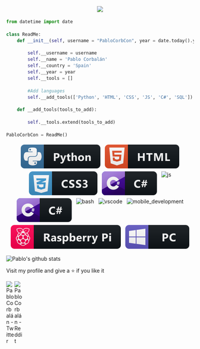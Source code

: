<p align="center", style="margin:auto;"><img src="https://github.com/PabloCorbCon/PabloCorbCon/blob/master/images/banner.png"/></p>

```python
from datetime import date

class ReadMe:
    def __init__(self, username = "PabloCorbCon", year = date.today().year()): #Get the current year

        self.__username = username
        self.__name = 'Pablo Corbalán'
        self.__country = 'Spain'
        self.__year = year
        self.__tools = []

        #Add languages
        self.__add_tools(['Python', 'HTML', 'CSS', 'JS', 'C#', 'SQL'])

    def __add_tools(tools_to_add):

    	self.__tools.extend(tools_to_add)

PabloCorbCon = ReadMe()
```

<p align="center">
  <!-- For more icons please follow  https://github.com/MikeCodesDotNET/ColoredBadges -->
  <img src="https://github.com/MikeCodesDotNET/ColoredBadges/blob/master/svg/dev/languages/python.svg" alt="python", style="vertical-align: top; margin:4px">
  <img src="https://github.com/MikeCodesDotNET/ColoredBadges/blob/master/svg/dev/languages/html.svg" alt="html", style="vertical-align:top; margin:4px">
  <img src="https://github.com/MikeCodesDotNET/ColoredBadges/blob/master/svg/dev/languages/css3.svg" alt ="css", style="vertical-align: top; margin:4px">
  <img src="https://github.com/MikeCodesDotNET/ColoredBadges/blob/master/svg/dev/languages/csharp.svg" alt = 'c#', style="vertical-align:top; margin:4px">
  <img src="https://github.com/Quadrified/Quadrified/blob/master/assets/svg/dev/languages/js.svg" alt="js" style="vertical-align:top; margin:4px">
  <img src="https://github.com/MikeCodesDotNET/ColoredBadges/blob/master/svg/dev/languages/csharp.svg" alt = 'c#', style="vertical-align:top; margin:4px">
  <img src="https://github.com/Quadrified/Quadrified/blob/master/assets/svg/dev/tools/bash.svg" alt="bash" style="vertical-align:top; margin:4px">
  <img src="https://github.com/Quadrified/Quadrified/blob/master/assets/svg/dev/tools/visualstudio_code.svg" alt="vscode" style="vertical-align:top; margin:4px">
  <img src="https://github.com/Quadrified/Quadrified/blob/master/assets/svg/dev/misc/mobile.svg" alt="mobile_development" style="vertical-align:top; margin:4px">
  <img src="https://github.com/MikeCodesDotNET/ColoredBadges/blob/master/svg/devices/raspberrypi.svg" alt="raspberry", style="vertical-align: top; margin: 4px">
  <img src="https://github.com/MikeCodesDotNET/ColoredBadges/blob/master/svg/devices/pc.svg" alt="pc", style="vertical-align:top; margin: 4px">
</p>

![Pablo's github stats](https://github-readme-stats.vercel.app/api?username=PabloCorbCon&show_icons=true&title_color=6e6e6e&icon_color=50fa76&text_color=6e6e6e&hide_border=true)

<p>Visit my profile and give a ⭐️ if you like it</p>

<a href="https://twitter.com/pablocorbcon">
  <img align="left" alt="Pablo Corbalán - Twitter" width="22px" src="https://cdn.jsdelivr.net/npm/simple-icons@v3/icons/twitter.svg" />
</a>
<a href="https://www.reddit.com/user/progsNyx">
  <img align="left" alt="Pablo Corbalán - Reddit" width="22px" src="https://cdn.jsdelivr.net/npm/simple-icons@v3/icons/reddit.svg" />
</a>
<br />
<br />
